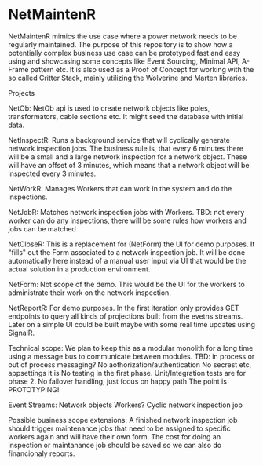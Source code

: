 # NetMaintenR

NetMaintenR mimics the use case where a power network needs to be regularly maintained. 
The purpose of this repository is to show how a potentially complex business use case
can be prototyped fast and easy using and showcasing some concepts like Event Sourcing,
Minimal API, A-Frame pattern etc.
It is also used as a Proof of Concept for working with the so called Critter Stack,
mainly utilizing the Wolverine and Marten libraries.

Projects

NetOb:
NetOb api is used to create network objects like poles, transformators, cable sections etc.
It might seed the database with initial data.

NetInspectR:
Runs a background service that will cyclically generate network inspection jobs.
The business rule is, that every 6 minutes there will be a small and a large network inspection for a network object.
These will have an offset of 3 minutes, which means that a network object will be inspected every 3 minutes.

NetWorkR:
Manages Workers that can work in the system and do the inspections.

NetJobR:
Matches network inspection jobs with Workers.
TBD: not every worker can do any inspections, there will be some rules how workers and jobs can be matched

NetCloseR:
This is a replacement for (NetForm) the UI for demo purposes. It "fills" out the Form associated to a network inspection job.
It will be done automatically here instead of a manual user input via UI that would be the actual solution
in a production environment.

NetForm:
Not scope of the demo. This would be the UI for the workers to administrate their work on the network inspection.

NetReportR:
For demo purposes. In the first iteration only provides GET endpoints to query all kinds of projections 
built from the evetns streams. Later on a simple UI could be built maybe with some real time updates
using SignalR.

Technical scope:
We plan to keep this as a modular monolith for a long time using a message bus to communicate between modules.
TBD: in process or out of process messaging?
No aothorization/authentication
No secrest etc, appsettings it is
No testing in the first phase. Unit/Integration tests are for phase 2.
No failover handling, just focus on happy path
The point is PROTOTYPING!

Event Streams:
Network objects
Workers?
Cyclic network inspection job

Possible business scope extensions:
A finished network inspection job should trigger maintenance jobs that need to be assigned to specific workers again
and will have their own form.
The cost for doing an inspection or maintanance job should be saved so we can also do financionaly reports.